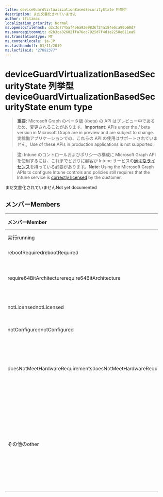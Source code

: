 ```yaml
---
title: deviceGuardVirtualizationBasedSecurityState 列挙型
description: まだ文書化されていません
author: tfitzmac
localization_priority: Normal
ms.openlocfilehash: d2c3d7745af4e6a93e9836f24a184e6ca90b60d7
ms.sourcegitcommit: d2b3ca32602ffa76cc7925d7f4d1e2258e611ea5
ms.translationtype: MT
ms.contentlocale: ja-JP
ms.lasthandoff: 01/11/2019
ms.locfileid: "27882377"
---
```

# <a name="deviceguardvirtualizationbasedsecuritystate-enum-type"></a><span data-ttu-id="05bdd-103">deviceGuardVirtualizationBasedSecurityState 列挙型</span><span class="sxs-lookup"><span data-stu-id="05bdd-103">deviceGuardVirtualizationBasedSecurityState enum type</span></span>

> <span data-ttu-id="05bdd-104">**重要:** Microsoft Graph のベータ版 (/beta) の API はプレビュー中であるため、変更されることがあります。</span><span class="sxs-lookup"><span data-stu-id="05bdd-104">**Important:** APIs under the / beta version in Microsoft Graph are in preview and are subject to change.</span></span> <span data-ttu-id="05bdd-105">実稼働アプリケーションでの、これらの API の使用はサポートされていません。</span><span class="sxs-lookup"><span data-stu-id="05bdd-105">Use of these APIs in production applications is not supported.</span></span>

> <span data-ttu-id="05bdd-106">**注:** Intune のコントロールおよびポリシーの構成に Microsoft Graph API を使用するには、これまでどおりに顧客が Intune サービスの[適切なライセンス](https://go.microsoft.com/fwlink/?linkid=839381)を持っている必要があります。</span><span class="sxs-lookup"><span data-stu-id="05bdd-106">**Note:** Using the Microsoft Graph APIs to configure Intune controls and policies still requires that the Intune service is [correctly licensed](https://go.microsoft.com/fwlink/?linkid=839381) by the customer.</span></span>

<span data-ttu-id="05bdd-107">まだ文書化されていません</span><span class="sxs-lookup"><span data-stu-id="05bdd-107">Not yet documented</span></span>
## <a name="members"></a><span data-ttu-id="05bdd-108">メンバー</span><span class="sxs-lookup"><span data-stu-id="05bdd-108">Members</span></span>
|<span data-ttu-id="05bdd-109">メンバー</span><span class="sxs-lookup"><span data-stu-id="05bdd-109">Member</span></span>|<span data-ttu-id="05bdd-110">値</span><span class="sxs-lookup"><span data-stu-id="05bdd-110">Value</span></span>|<span data-ttu-id="05bdd-111">説明</span><span class="sxs-lookup"><span data-stu-id="05bdd-111">Description</span></span>|
|:---|:---|:---|
|<span data-ttu-id="05bdd-112">実行</span><span class="sxs-lookup"><span data-stu-id="05bdd-112">running</span></span>|<span data-ttu-id="05bdd-113">0</span><span class="sxs-lookup"><span data-stu-id="05bdd-113">0</span></span>|<span data-ttu-id="05bdd-114">実行中</span><span class="sxs-lookup"><span data-stu-id="05bdd-114">Running</span></span>|
|<span data-ttu-id="05bdd-115">rebootRequired</span><span class="sxs-lookup"><span data-stu-id="05bdd-115">rebootRequired</span></span>|<span data-ttu-id="05bdd-116">1</span><span class="sxs-lookup"><span data-stu-id="05bdd-116">1</span></span>|<span data-ttu-id="05bdd-117">必要なルート</span><span class="sxs-lookup"><span data-stu-id="05bdd-117">Root required</span></span>|
|<span data-ttu-id="05bdd-118">require64BitArchitecture</span><span class="sxs-lookup"><span data-stu-id="05bdd-118">require64BitArchitecture</span></span>|<span data-ttu-id="05bdd-119">2</span><span class="sxs-lookup"><span data-stu-id="05bdd-119">2</span></span>|<span data-ttu-id="05bdd-120">必要な 64 ビット アーキテクチャ</span><span class="sxs-lookup"><span data-stu-id="05bdd-120">64 bit architecture required</span></span>|
|<span data-ttu-id="05bdd-121">notLicensed</span><span class="sxs-lookup"><span data-stu-id="05bdd-121">notLicensed</span></span>|<span data-ttu-id="05bdd-122">3</span><span class="sxs-lookup"><span data-stu-id="05bdd-122">3</span></span>|<span data-ttu-id="05bdd-123">ライセンスがありません。</span><span class="sxs-lookup"><span data-stu-id="05bdd-123">Not licensed</span></span>|
|<span data-ttu-id="05bdd-124">notConfigured</span><span class="sxs-lookup"><span data-stu-id="05bdd-124">notConfigured</span></span>|<span data-ttu-id="05bdd-125">4</span><span class="sxs-lookup"><span data-stu-id="05bdd-125">4</span></span>|<span data-ttu-id="05bdd-126">構成されていません</span><span class="sxs-lookup"><span data-stu-id="05bdd-126">Not configured</span></span>|
|<span data-ttu-id="05bdd-127">doesNotMeetHardwareRequirements</span><span class="sxs-lookup"><span data-stu-id="05bdd-127">doesNotMeetHardwareRequirements</span></span>|<span data-ttu-id="05bdd-128">5</span><span class="sxs-lookup"><span data-stu-id="05bdd-128">5</span></span>|<span data-ttu-id="05bdd-129">システムがハードウェア要件を満たしていません。</span><span class="sxs-lookup"><span data-stu-id="05bdd-129">System does not meet hardware requirements</span></span>|
|<span data-ttu-id="05bdd-130">その他の</span><span class="sxs-lookup"><span data-stu-id="05bdd-130">other</span></span>|<span data-ttu-id="05bdd-131">42</span><span class="sxs-lookup"><span data-stu-id="05bdd-131">42</span></span>|<span data-ttu-id="05bdd-132">他の。</span><span class="sxs-lookup"><span data-stu-id="05bdd-132">Other.</span></span> <span data-ttu-id="05bdd-133">DeviceGuard-マイクロソフトの Windows のイベント ログには、詳細情報があります。</span><span class="sxs-lookup"><span data-stu-id="05bdd-133">Event logs in microsoft-Windows-DeviceGuard have more details.</span></span>|





